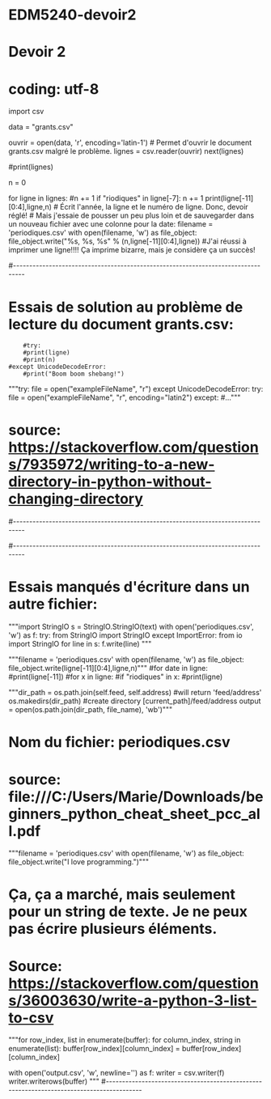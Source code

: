 # EDM5240-devoir2
# Devoir 2

# coding: utf-8

import csv

data = "grants.csv"

ouvrir = open(data, 'r', encoding='latin-1') # Permet d'ouvrir le document grants.csv malgré le problème.
lignes = csv.reader(ouvrir)
next(lignes)

#print(lignes)

n = 0

for ligne in lignes:
	#n += 1
	if "riodiques" in ligne[-7]:
		n += 1
		print(ligne[-11][0:4],ligne,n)
		# Écrit l'année, la ligne et le numéro de ligne. Donc, devoir réglé!
		# Mais j'essaie de pousser un peu plus loin et de sauvegarder dans un nouveau fichier avec une colonne pour la date:
		filename = 'periodiques.csv'
		with open(filename, 'w') as file_object:
			file_object.write("%s, %s, %s" % (n,ligne[-11][0:4],ligne))
			#J'ai réussi à imprimer une ligne!!!! Ça imprime bizarre, mais je considère ça un succès!



#---------------------------------------------------------------------------------
# Essais de solution au problème de lecture du document grants.csv: 

    	#try: 
		#print(ligne)
		#print(n)
	#except UnicodeDecodeError:
		#print("Boom boom shebang!")
"""try:
    file = open("exampleFileName", "r")
except UnicodeDecodeError:
    try:
        file = open("exampleFileName", "r", encoding="latin2")
    except: #..."""
# source: https://stackoverflow.com/questions/7935972/writing-to-a-new-directory-in-python-without-changing-directory
#---------------------------------------------------------------------------------


#---------------------------------------------------------------------------------
# Essais manqués d'écriture dans un autre fichier:

"""import StringIO
s = StringIO.StringIO(text)
with open('periodiques.csv', 'w') as f:
    try:
    	from StringIO import StringIO
    except ImportError:
    	from io import StringIO
    for line in s:
    	f.write(line)
"""

"""filename = 'periodiques.csv'
with open(filename, 'w') as file_object:
	file_object.write(ligne[-11][0:4],ligne,n)"""
		#for date in ligne:
			#print(ligne[-11])
	#for x in ligne:
		#if "riodiques" in x:
			#print(ligne)

"""dir_path = os.path.join(self.feed, self.address)  #will return 'feed/address'
os.makedirs(dir_path)                             #create directory [current_path]/feed/address
output = open(os.path.join(dir_path, file_name), 'wb')"""

# Nom du fichier: periodiques.csv

# source: file:///C:/Users/Marie/Downloads/beginners_python_cheat_sheet_pcc_all.pdf
"""filename = 'periodiques.csv'
with open(filename, 'w') as file_object:
 file_object.write("I love programming.")"""
 # Ça, ça a marché, mais seulement pour un string de texte. Je ne peux pas écrire plusieurs éléments.
 
# Source: https://stackoverflow.com/questions/36003630/write-a-python-3-list-to-csv
"""for row_index, list in enumerate(buffer):
    for column_index, string in enumerate(list):
        buffer[row_index][column_index] = buffer[row_index][column_index]

with open('output.csv', 'w', newline='') as f:
    writer = csv.writer(f)
    writer.writerows(buffer)
"""
 #-----------------------------------------------------------------------------------------
